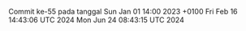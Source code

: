 Commit ke-55 pada tanggal Sun Jan 01 14:00 2023 +0100
Fri Feb 16 14:43:06 UTC 2024
Mon Jun 24 08:43:15 UTC 2024
